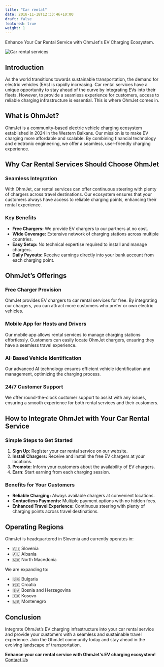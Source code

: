 ```yaml
---
title: "Car rental"
date: 2018-11-18T12:33:46+10:00
draft: false
featured: true
weight: 1
---
```


Enhance Your Car Rental Service with OhmJet's EV Charging Ecosystem.
<!--more-->

![Car rental services](/images/austin-distel-nGc5RT2HmF0-unsplash.jpg)

## Introduction
As the world transitions towards sustainable transportation, the demand for electric vehicles (EVs) is rapidly increasing. Car rental services have a unique opportunity to stay ahead of the curve by integrating EVs into their fleets. However, to provide a seamless experience for customers, access to reliable charging infrastructure is essential. This is where OhmJet comes in.

## What is OhmJet?
OhmJet is a community-based electric vehicle charging ecosystem established in 2024 in the Western Balkans. Our mission is to make EV charging more affordable and scalable. By combining financial technology and electronic engineering, we offer a seamless, user-friendly charging experience.

## Why Car Rental Services Should Choose OhmJet
### Seamless Integration
With OhmJet, car rental services can offer continuous steering with plenty of chargers across travel destinations. Our ecosystem ensures that your customers always have access to reliable charging points, enhancing their rental experience.

### Key Benefits
- **Free Chargers:** We provide EV chargers to our partners at no cost.
- **Wide Coverage:** Extensive network of charging stations across multiple countries.
- **Easy Setup:** No technical expertise required to install and manage chargers.
- **Daily Payouts:** Receive earnings directly into your bank account from each charging point.

## OhmJet’s Offerings
### Free Charger Provision
OhmJet provides EV chargers to car rental services for free. By integrating our chargers, you can attract more customers who prefer or own electric vehicles.

### Mobile App for Hosts and Drivers
Our mobile app allows rental services to manage charging stations effortlessly. Customers can easily locate OhmJet chargers, ensuring they have a seamless travel experience.

### AI-Based Vehicle Identification
Our advanced AI technology ensures efficient vehicle identification and management, optimizing the charging process.

### 24/7 Customer Support
We offer round-the-clock customer support to assist with any issues, ensuring a smooth experience for both rental services and their customers.

## How to Integrate OhmJet with Your Car Rental Service
### Simple Steps to Get Started
1. **Sign Up:** Register your car rental service on our website.
2. **Install Chargers:** Receive and install the free EV chargers at your locations.
3. **Promote:** Inform your customers about the availability of EV chargers.
4. **Earn:** Start earning from each charging session.

### Benefits for Your Customers
- **Reliable Charging:** Always available chargers at convenient locations.
- **Contactless Payments:** Multiple payment options with no hidden fees.
- **Enhanced Travel Experience:** Continuous steering with plenty of charging points across travel destinations.

## Operating Regions
OhmJet is headquartered in Slovenia and currently operates in:
- 🇸🇮 Slovenia
- 🇦🇱 Albania
- 🇲🇰 North Macedonia

We are expanding to:
- 🇧🇬 Bulgaria
- 🇭🇷 Croatia
- 🇧🇦 Bosnia and Herzegovina
- 🇽🇰 Kosovo
- 🇲🇪 Montenegro

## Conclusion
Integrate OhmJet’s EV charging infrastructure into your car rental service and provide your customers with a seamless and sustainable travel experience. Join the OhmJet community today and stay ahead in the evolving landscape of transportation.

**Enhance your car rental service with OhmJet's EV charging ecosystem!** [Contact Us](#)